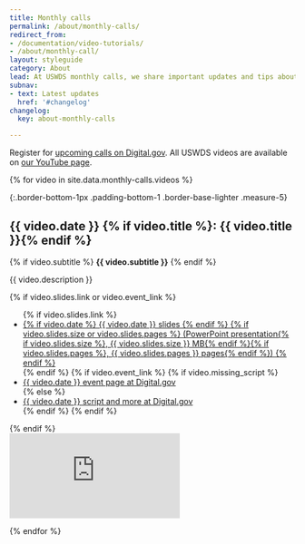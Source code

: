 ```yaml
---
title: Monthly calls
permalink: /about/monthly-calls/
redirect_from:
- /documentation/video-tutorials/
- /about/monthly-call/
layout: styleguide
category: About
lead: At USWDS monthly calls, we share important updates and tips about how to use the design system.
subnav:
- text: Latest updates
  href: '#changelog'
changelog:
  key: about-monthly-calls

---
```


Register for [upcoming calls on Digital.gov](https://digital.gov/events/). All USWDS videos are available on [our YouTube page](https://www.youtube.com/playlist?list=PLd9b-GuOJ3nGqDYCNsCMHCQ9MdD5jfB01).

{% for video in site.data.monthly-calls.videos %}

{:.border-bottom-1px .padding-bottom-1 .border-base-lighter .measure-5}
## {{ video.date }} {% if video.title %}: {{ video.title }}{% endif %}

{% if video.subtitle %}
**{{ video.subtitle }}**
{% endif %}

{{ video.description }}

{% if video.slides.link or video.event_link %}
<ul class="usa-list">
  {% if video.slides.link %}
    <li>
      <a href="{{ video.slides.link}}">
      {% if video.date %}
        {{ video.date }} slides
      {% endif %}
      {% if video.slides.size or video.slides.pages %}
        (PowerPoint presentation{% if video.slides.size %}, {{ video.slides.size }} MB{% endif %}{% if video.slides.pages %}, {{ video.slides.pages }} pages{% endif %})
      {% endif %}
      </a>
    </li>
  {% endif %}
  {% if video.event_link %}
    {% if video.missing_script %}
      <li><a href="{{ video.event_link }}">{{ video.date }} event page at Digital.gov</a></li>
    {% else %}
      <li><a href="{{ video.event_link }}">{{ video.date }} script and more at Digital.gov</a></li>
    {% endif %}
  {% endif %}
</ul>
{% endif %}

<div class="usa-embed-container margin-top-4">
  <iframe src="https://www.youtube.com/embed/{{ video.id }}" title="{{ video.title }}" frameborder="0" allowfullscreen></iframe>
</div>

{% endfor %}
